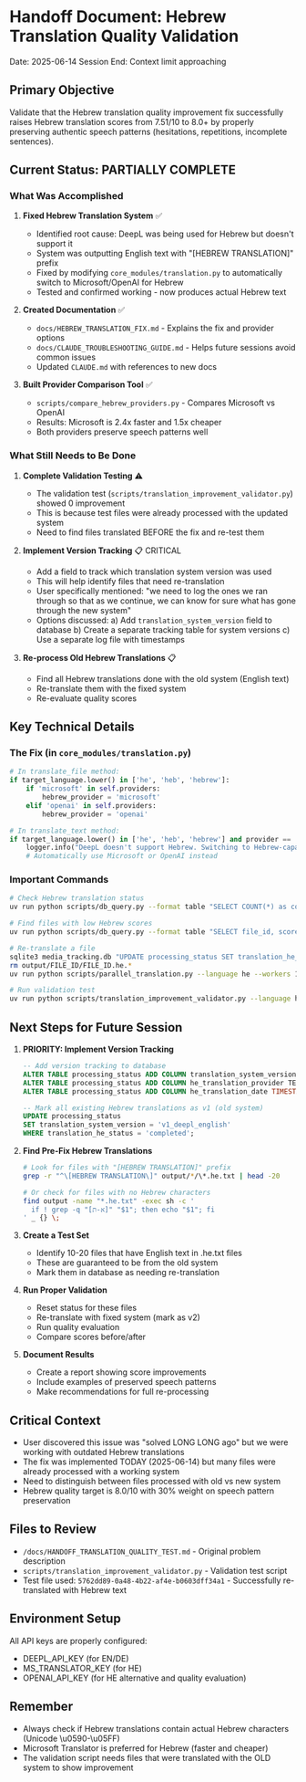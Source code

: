 # Handoff Document: Hebrew Translation Quality Validation
Date: 2025-06-14
Session End: Context limit approaching

## Primary Objective
Validate that the Hebrew translation quality improvement fix successfully raises Hebrew translation scores from 7.51/10 to 8.0+ by properly preserving authentic speech patterns (hesitations, repetitions, incomplete sentences).

## Current Status: PARTIALLY COMPLETE

### What Was Accomplished
1. **Fixed Hebrew Translation System** ✅
   - Identified root cause: DeepL was being used for Hebrew but doesn't support it
   - System was outputting English text with "[HEBREW TRANSLATION]" prefix
   - Fixed by modifying `core_modules/translation.py` to automatically switch to Microsoft/OpenAI for Hebrew
   - Tested and confirmed working - now produces actual Hebrew text

2. **Created Documentation** ✅
   - `docs/HEBREW_TRANSLATION_FIX.md` - Explains the fix and provider options
   - `docs/CLAUDE_TROUBLESHOOTING_GUIDE.md` - Helps future sessions avoid common issues
   - Updated `CLAUDE.md` with references to new docs

3. **Built Provider Comparison Tool** ✅
   - `scripts/compare_hebrew_providers.py` - Compares Microsoft vs OpenAI
   - Results: Microsoft is 2.4x faster and 1.5x cheaper
   - Both providers preserve speech patterns well

### What Still Needs to Be Done
1. **Complete Validation Testing** ⚠️
   - The validation test (`scripts/translation_improvement_validator.py`) showed 0 improvement
   - This is because test files were already processed with the updated system
   - Need to find files translated BEFORE the fix and re-test them

2. **Implement Version Tracking** 📋 CRITICAL
   - Add a field to track which translation system version was used
   - This will help identify files that need re-translation
   - User specifically mentioned: "we need to log the ones we ran through so that as we continue, we can know for sure what has gone through the new system"
   - Options discussed:
     a) Add `translation_system_version` field to database
     b) Create a separate tracking table for system versions
     c) Use a separate log file with timestamps

3. **Re-process Old Hebrew Translations** 📋
   - Find all Hebrew translations done with the old system (English text)
   - Re-translate them with the fixed system
   - Re-evaluate quality scores

## Key Technical Details

### The Fix (in `core_modules/translation.py`)
```python
# In translate_file method:
if target_language.lower() in ['he', 'heb', 'hebrew']:
    if 'microsoft' in self.providers:
        hebrew_provider = 'microsoft'
    elif 'openai' in self.providers:
        hebrew_provider = 'openai'

# In translate_text method:
if target_language.lower() in ['he', 'heb', 'hebrew'] and provider == 'deepl':
    logger.info("DeepL doesn't support Hebrew. Switching to Hebrew-capable provider.")
    # Automatically use Microsoft or OpenAI instead
```

### Important Commands
```bash
# Check Hebrew translation status
uv run python scripts/db_query.py --format table "SELECT COUNT(*) as count FROM processing_status WHERE translation_he_status = 'completed'"

# Find files with low Hebrew scores
uv run python scripts/db_query.py --format table "SELECT file_id, score FROM quality_evaluations WHERE language = 'he' AND score < 8.0 ORDER BY score LIMIT 10"

# Re-translate a file
sqlite3 media_tracking.db "UPDATE processing_status SET translation_he_status = 'not_started' WHERE file_id = 'FILE_ID'"
rm output/FILE_ID/FILE_ID.he.*
uv run python scripts/parallel_translation.py --language he --workers 1 --batch-size 1

# Run validation test
uv run python scripts/translation_improvement_validator.py --language he --sample-size 10
```

## Next Steps for Future Session

1. **PRIORITY: Implement Version Tracking**
   ```sql
   -- Add version tracking to database
   ALTER TABLE processing_status ADD COLUMN translation_system_version TEXT;
   ALTER TABLE processing_status ADD COLUMN he_translation_provider TEXT;
   ALTER TABLE processing_status ADD COLUMN he_translation_date TIMESTAMP;
   
   -- Mark all existing Hebrew translations as v1 (old system)
   UPDATE processing_status 
   SET translation_system_version = 'v1_deepl_english' 
   WHERE translation_he_status = 'completed';
   ```

2. **Find Pre-Fix Hebrew Translations**
   ```bash
   # Look for files with "[HEBREW TRANSLATION]" prefix
   grep -r "^\[HEBREW TRANSLATION\]" output/*/\*.he.txt | head -20
   
   # Or check for files with no Hebrew characters
   find output -name "*.he.txt" -exec sh -c '
     if ! grep -q "[א-ת]" "$1"; then echo "$1"; fi
   ' _ {} \;
   ```

3. **Create a Test Set**
   - Identify 10-20 files that have English text in .he.txt files
   - These are guaranteed to be from the old system
   - Mark them in database as needing re-translation

4. **Run Proper Validation**
   - Reset status for these files
   - Re-translate with fixed system (mark as v2)
   - Run quality evaluation
   - Compare scores before/after

5. **Document Results**
   - Create a report showing score improvements
   - Include examples of preserved speech patterns
   - Make recommendations for full re-processing

## Critical Context
- User discovered this issue was "solved LONG LONG ago" but we were working with outdated Hebrew translations
- The fix was implemented TODAY (2025-06-14) but many files were already processed with a working system
- Need to distinguish between files processed with old vs new system
- Hebrew quality target is 8.0/10 with 30% weight on speech pattern preservation

## Files to Review
- `/docs/HANDOFF_TRANSLATION_QUALITY_TEST.md` - Original problem description
- `scripts/translation_improvement_validator.py` - Validation test script
- Test file used: `5762dd89-0a48-4b22-af4e-b0603dff34a1` - Successfully re-translated with Hebrew text

## Environment Setup
All API keys are properly configured:
- DEEPL_API_KEY (for EN/DE)
- MS_TRANSLATOR_KEY (for HE)
- OPENAI_API_KEY (for HE alternative and quality evaluation)

## Remember
- Always check if Hebrew translations contain actual Hebrew characters (Unicode \u0590-\u05FF)
- Microsoft Translator is preferred for Hebrew (faster and cheaper)
- The validation script needs files that were translated with the OLD system to show improvement